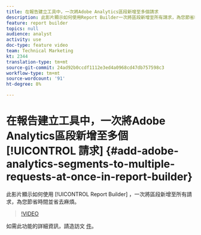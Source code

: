 ```yaml
---
title: 在報告建立工具中，一次將Adobe Analytics區段新增至多個請求
description: 此影片顯示如何使用Report Builder一次將區段新增至所有請求，為您節省時間並省去麻煩。
feature: report builder
topics: null
audience: analyst
activity: use
doc-type: feature video
team: Technical Marketing
kt: 2344
translation-type: tm+mt
source-git-commit: 24ad92b0ccdf1112e3ed4a0968cd47db757598c3
workflow-type: tm+mt
source-wordcount: '91'
ht-degree: 8%

---
```



# 在報告建立工具中，一次將Adobe Analytics區段新增至多個 [!UICONTROL 請求] {#add-adobe-analytics-segments-to-multiple-requests-at-once-in-report-builder}

此影片顯示如何使用 [!UICONTROL Report Builder] ，一次將區段新增至所有請求，為您節省時間並省去麻煩。

>[!VIDEO](https://video.tv.adobe.com/v/25445/?quality=12)

如需此功能的詳細資訊，請造訪文 [件](https://marketing.adobe.com/resources/help/zh_TW/arb/index.html)。
